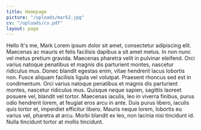 ```yaml
---
title: Homepage
picture: "/uploads/mark2.jpg"
cv: "/uploads/cv.pdf"
layout: page
---
```


Hello
It's me, Mark
Lorem ipsum dolor sit amet, consectetur adipiscing elit. Maecenas ac mauris et felis facilisis dapibus a sit amet metus. In non nunc vel metus pretium gravida. Maecenas pharetra velit in pulvinar eleifend. Orci varius natoque penatibus et magnis dis parturient montes, nascetur ridiculus mus. Donec blandit egestas enim, vitae hendrerit lacus lobortis non. Fusce aliquam facilisis ligula vel volutpat. Praesent rhoncus sed est in condimentum. Orci varius natoque penatibus et magnis dis parturient montes, nascetur ridiculus mus. Quisque neque sapien, sagittis laoreet posuere vel, blandit vel tortor. Maecenas iaculis, leo in viverra finibus, purus odio hendrerit lorem, at feugiat eros arcu in ante. Duis purus libero, iaculis quis tortor et, imperdiet efficitur libero. Mauris neque lorem, lobortis eu varius vel, pharetra at arcu. Morbi blandit ex leo, non lacinia nisi tincidunt id. Nulla tincidunt tortor at mollis tincidunt.
